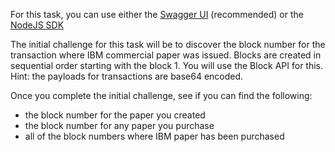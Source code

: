 For this task, you can use either the [Swagger UI](https://ibmblockchainapi.mybluemix.net/swagger/ui.html?scheme=https&host=cp-demo.blockchain.ibm.com:31443&basepath=/) (recommended) or the [NodeJS SDK](https://github.com/IBM-Blockchain/ibm-blockchain-js)

The initial challenge for this task will be to discover the block number for the transaction where IBM commercial paper was issued.  Blocks are created in sequential order starting with the block 1.  You will use the Block API for this.  Hint:  the payloads for transactions are base64 encoded.

Once you complete the initial challenge, see if you can find the following:
* the block number for the paper you created
* the block number for any paper you purchase
* all of the block numbers where IBM paper has been purchased

